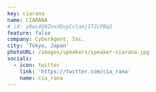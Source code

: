 ```yaml
---
key: ciarana
name: CIARANA
# id: y0wL4Q9ZnxdOvpCvlaejITZcPBq2
feature: false
company: CyberAgent, Inc.
city: 'Tokyo, Japan'
photoURL: /images/speakers/speaker-ciarana.jpg
socials:
  - icon: twitter
    link: 'https://twitter.com/cia_rana'
    name: cia_rana
---
```

